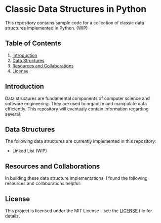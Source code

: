 # Classic Data Structures in Python

This repository contains sample code for a collection of classic data structures implemented in Python. (WIP)

## Table of Contents

1. [Introduction](#introduction)
2. [Data Structures](#data-structures)
3. [Resources and Collaborations](#resources-and-collaborations)
4. [License](#license)

## Introduction

Data structures are fundamental components of computer science and software engineering. They are used to organize and manipulate data efficiently. This repository will eventualy contain information regarding several.

## Data Structures

The following data structures are currently implemented in this repository:

- Linked List (WIP)

## Resources and Collaborations

In building these data structure implementations, I found the following resources and collaborations helpful:

## License

This project is licensed under the MIT License - see the [LICENSE](LICENSE) file for details.

